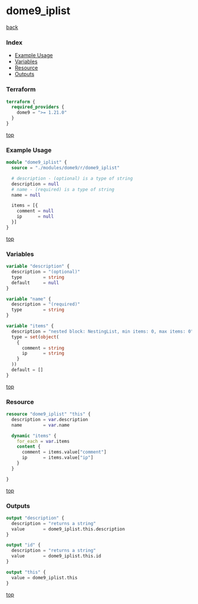 # dome9_iplist

[back](../dome9.md)

### Index

- [Example Usage](#example-usage)
- [Variables](#variables)
- [Resource](#resource)
- [Outputs](#outputs)

### Terraform

```terraform
terraform {
  required_providers {
    dome9 = ">= 1.21.0"
  }
}
```

[top](#index)

### Example Usage

```terraform
module "dome9_iplist" {
  source = "./modules/dome9/r/dome9_iplist"

  # description - (optional) is a type of string
  description = null
  # name - (required) is a type of string
  name = null

  items = [{
    comment = null
    ip      = null
  }]
}
```

[top](#index)

### Variables

```terraform
variable "description" {
  description = "(optional)"
  type        = string
  default     = null
}

variable "name" {
  description = "(required)"
  type        = string
}

variable "items" {
  description = "nested block: NestingList, min items: 0, max items: 0"
  type = set(object(
    {
      comment = string
      ip      = string
    }
  ))
  default = []
}
```

[top](#index)

### Resource

```terraform
resource "dome9_iplist" "this" {
  description = var.description
  name        = var.name

  dynamic "items" {
    for_each = var.items
    content {
      comment = items.value["comment"]
      ip      = items.value["ip"]
    }
  }

}
```

[top](#index)

### Outputs

```terraform
output "description" {
  description = "returns a string"
  value       = dome9_iplist.this.description
}

output "id" {
  description = "returns a string"
  value       = dome9_iplist.this.id
}

output "this" {
  value = dome9_iplist.this
}
```

[top](#index)